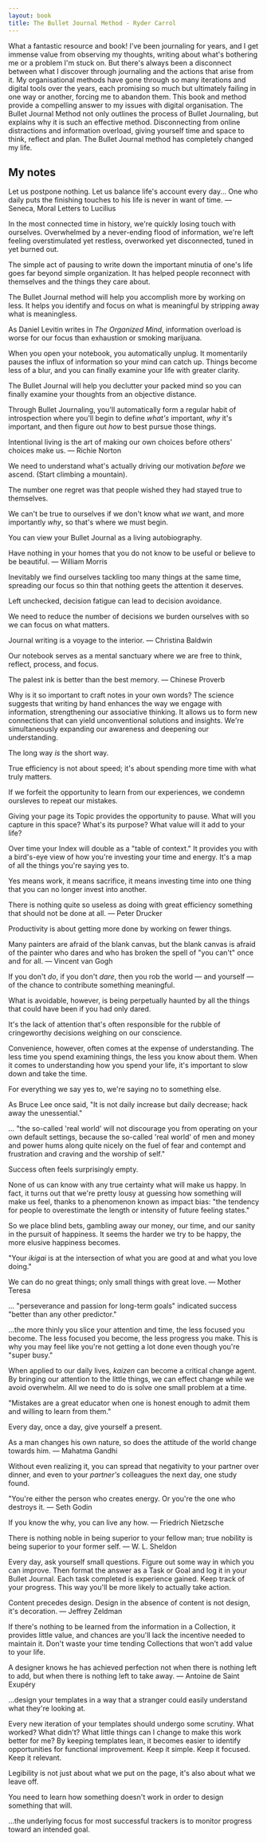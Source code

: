 ```yaml
---
layout: book
title: The Bullet Journal Method - Ryder Carrol 
---
```


What a fantastic resource and book! I've been journaling for years, and I get immense value from observing my thoughts, writing about what's bothering me or a problem I'm stuck on. But there's always been a disconnect between what I discover through journaling and the actions that arise from it. My organisational methods have gone through so many iterations and digital tools over the years, each promising so much but ultimately failing in one way or another, forcing me to abandon them. This book and method provide a compelling answer to my issues with digital organisation. The Bullet Journal Method not only outlines the process of Bullet Journaling, but explains why it is such an effective method. Disconnecting from online distractions and information overload, giving yourself time and space to think, reflect and plan. The Bullet Journal method has completely changed my life.   

## My notes

Let us postpone nothing. Let us balance life's account every day... One who daily puts the finishing touches to his life is never in want of time. — Seneca, Moral Letters to Lucilius

In the most connected time in history, we're quickly losing touch with ourselves. Overwhelmed by a never-ending flood of information, we're left feeling overstimulated yet restless, overworked yet disconnected, tuned in yet burned out.

The simple act of pausing to write down the important minutia of one's life goes far beyond simple organization. It has helped people reconnect with themselves and the things they care about.

The Bullet Journal method will help you accomplish more by working on less. It helps you identify and focus on what is meaningful by stripping away what is meaningless.

As Daniel Levitin writes in _The Organized Mind_, information overload is worse for our focus than exhaustion or smoking marijuana.

When you open your notebook, you automatically unplug. It momentarily pauses the influx of information so your mind can catch up. Things become less of a blur, and you can finally examine your life with greater clarity.

The Bullet Journal will help you declutter your packed mind so you can finally examine your thoughts from an objective distance.

Through Bullet Journaling, you'll automatically form a regular habit of introspection where you'll begin to define _what's_ important, _why_ it's important, and then figure out _how_ to best pursue those things.

Intentional living is the art of making our own choices before others' choices make us. — Richie Norton

We need to understand what's actually driving our motivation _before_ we ascend. (Start climbing a mountain).

The number one regret was that people wished they had stayed true to themselves.

We can't be true to ourselves if we don't know what _we_ want, and more importantly _why_, so that's where we must begin.

You can view your Bullet Journal as a living autobiography.

Have nothing in your homes that you do not know to be useful or believe to be beautiful. — William Morris

Inevitably we find ourselves tackling too many things at the same time, spreading our focus so thin that nothing geets the attention it deserves.

Left unchecked, decision fatigue can lead to decision avoidance.

We need to reduce the number of decisions we burden ourselves with so we can focus on what matters.

Journal writing is a voyage to the interior. — Christina Baldwin

Our notebook serves as a mental sanctuary where we are free to think, reflect, process, and focus.

The palest ink is better than the best memory. — Chinese Proverb

Why is it so important to craft notes in your own words? The science suggests that writing by hand enhances the way we engage with information, strengthening our associative thinking. It allows us to form new connections that can yield unconventional solutions and insights. We're simultaneously expanding our awareness and deepening our understanding.

The long way _is_ the short way.

True efficiency is not about speed; it's about spending more time with what truly matters.

If we forfeit the opportunity to learn from our experiences, we condemn oursleves to repeat our mistakes.

Giving your page its Topic provides the opportunity to pause. What will you capture in this space? What's its purpose? What value will it add to your life?

Over time your Index will double as a "table of context." It provides you with a bird's-eye view of how you're investing your time and energy. It's a map of all the things you're saying yes to.

Yes means work, it means sacrifice, it means investing time into one thing that you can no longer invest into another.

There is nothing quite so useless as doing with great efficiency something that should not be done at all. — Peter Drucker

Productivity is about getting more done by working on fewer things.

Many painters are afraid of the blank canvas, but the blank canvas is afraid of the painter who dares and who has broken the spell of "you can't" once and for all. — Vincent van Gogh

If you don't _do_, if you don't _dare_, then you rob the world — and yourself — of the chance to contribute something meaningful.

What is avoidable, however, is being perpetually haunted by all the things that could have been if you had only dared.

It's the lack of attention that's often responsible for the rubble of cringeworthy decisions weighing on our conscience.

Convenience, however, often comes at the expense of understanding. The less time you spend examining things, the less you know about them. When it comes to understanding how you spend your life, it's important to slow down and take the time.

For everything we say yes to, we're saying no to something else.

As Bruce Lee once said, "It is not daily increase but daily decrease; hack away the unessential."

... "the so-called 'real world' will not discourage you from operating on your own default settings, because the so-called 'real world' of men and money and power hums along quite nicely on the fuel of fear and contempt and frustration and craving and the worship of self."

Success often feels surprisingly empty.

None of us can know with any true certainty what will make us happy. In fact, it turns out that we're pretty lousy at guessing how something will make us feel, thanks to a phenomenon known as impact bias: "the tendency for people to overestimate the length or intensity of future feeling states."

So we place blind bets, gambling away our money, our time, and our sanity in the pursuit of happiness. It seems the harder we try to be happy, the more elusive happiness becomes.

"Your _ikigai_ is at the intersection of what you are good at and what you love doing."

We can do no great things; only small things with great love. — Mother Teresa

... "perseverance and passion for long-term goals" indicated success "better than any other predictor."

...the more thinly you slice your attention and time, the less focused you become. The less focused you become, the less progress you make. This is why you may feel like you're not getting a lot done even though you're "super busy."

When applied to our daily lives, _kaizen_ can become a critical change agent. By bringing our attention to the little things, we can effect change while we avoid overwhelm. All we need to do is solve one small problem at a time.

"Mistakes are a great educator when one is honest enough to admit them and willing to learn from them."

Every day, once a day, give yourself a present.

As a man changes his own nature, so does the attitude of the world change towards him. — Mahatma Gandhi

Without even realizing it, you can spread that negativity to your partner over dinner, and even to your _partner's_ colleagues the next day, one study found.

"You're either the person who creates energy. Or you're the one who destroys it. — Seth Godin

If you know the why, you can live any how. — Friedrich Nietzsche

There is nothing noble in being superior to your fellow man; true nobility is being superior to your former self. — W. L. Sheldon

Every day, ask yourself small questions. Figure out some way in which you can improve. Then format the answer as a Task or Goal and log it in your Bullet Journal. Each task completed is experience gained. Keep track of your progress. This way you'll be more likely to actually take action.

Content precedes design. Design in the absence of content is not design, it's decoration. — Jeffrey Zeldman

If there's nothing to be learned from the information in a Collection, it provides little value, and chances are you'll lack the incentive needed to maintain it. Don't waste your time tending Collections that won't add value to your life.

A designer knows he has achieved perfection not when there is nothing left to add, but when there is nothing left to take away. — Antoine de Saint Exupéry

...design your templates in a way that a stranger could easily understand what they're looking at.

Every new iteration of your templates should undergo some scrutiny. What worked? What didn't? What little things can I change to make this work better for me? By keeping templates lean, it becomes easier to identify opportunities for functional improvement. Keep it simple. Keep it focused. Keep it relevant.

Legibility is not just about what we put on the page, it's also about what we leave off.

You need to learn how something doesn't work in order to design something that will.

...the underlying focus for most successful trackers is to monitor progress toward an intended goal.
